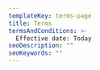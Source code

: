```yaml
---
templateKey: terms-page
title: Terms
termsAndConditions: >-
  Effective date: Today
seoDescription: ""
seoKeywords: ""
---
```


